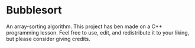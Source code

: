 # Bubblesort
An array-sorting algorithm.
This project has ben made on a C++ programming lesson.
Feel free to use, edit, and redistribute it to your liking, but please consider giving credits.
